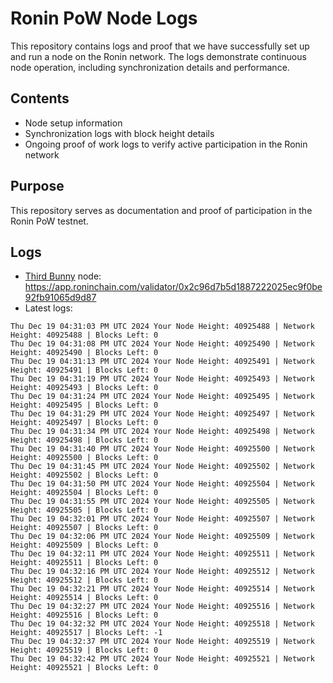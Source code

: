 # Ronin PoW Node Logs

This repository contains logs and proof that we have successfully set up and run a node on the Ronin network. The logs demonstrate continuous node operation, including synchronization details and performance.

## Contents

- Node setup information
- Synchronization logs with block height details
- Ongoing proof of work logs to verify active participation in the Ronin network

## Purpose

This repository serves as documentation and proof of participation in the Ronin PoW testnet.

## Logs

- [Third Bunny](https://thirdbunny.xyz/) node: https://app.roninchain.com/validator/0x2c96d7b5d1887222025ec9f0be92fb91065d9d87
- Latest logs:
```
Thu Dec 19 04:31:03 PM UTC 2024 Your Node Height: 40925488 | Network Height: 40925488 | Blocks Left: 0
Thu Dec 19 04:31:08 PM UTC 2024 Your Node Height: 40925490 | Network Height: 40925490 | Blocks Left: 0
Thu Dec 19 04:31:13 PM UTC 2024 Your Node Height: 40925491 | Network Height: 40925491 | Blocks Left: 0
Thu Dec 19 04:31:19 PM UTC 2024 Your Node Height: 40925493 | Network Height: 40925493 | Blocks Left: 0
Thu Dec 19 04:31:24 PM UTC 2024 Your Node Height: 40925495 | Network Height: 40925495 | Blocks Left: 0
Thu Dec 19 04:31:29 PM UTC 2024 Your Node Height: 40925497 | Network Height: 40925497 | Blocks Left: 0
Thu Dec 19 04:31:34 PM UTC 2024 Your Node Height: 40925498 | Network Height: 40925498 | Blocks Left: 0
Thu Dec 19 04:31:40 PM UTC 2024 Your Node Height: 40925500 | Network Height: 40925500 | Blocks Left: 0
Thu Dec 19 04:31:45 PM UTC 2024 Your Node Height: 40925502 | Network Height: 40925502 | Blocks Left: 0
Thu Dec 19 04:31:50 PM UTC 2024 Your Node Height: 40925504 | Network Height: 40925504 | Blocks Left: 0
Thu Dec 19 04:31:55 PM UTC 2024 Your Node Height: 40925505 | Network Height: 40925505 | Blocks Left: 0
Thu Dec 19 04:32:01 PM UTC 2024 Your Node Height: 40925507 | Network Height: 40925507 | Blocks Left: 0
Thu Dec 19 04:32:06 PM UTC 2024 Your Node Height: 40925509 | Network Height: 40925509 | Blocks Left: 0
Thu Dec 19 04:32:11 PM UTC 2024 Your Node Height: 40925511 | Network Height: 40925511 | Blocks Left: 0
Thu Dec 19 04:32:16 PM UTC 2024 Your Node Height: 40925512 | Network Height: 40925512 | Blocks Left: 0
Thu Dec 19 04:32:21 PM UTC 2024 Your Node Height: 40925514 | Network Height: 40925514 | Blocks Left: 0
Thu Dec 19 04:32:27 PM UTC 2024 Your Node Height: 40925516 | Network Height: 40925516 | Blocks Left: 0
Thu Dec 19 04:32:32 PM UTC 2024 Your Node Height: 40925518 | Network Height: 40925517 | Blocks Left: -1
Thu Dec 19 04:32:37 PM UTC 2024 Your Node Height: 40925519 | Network Height: 40925519 | Blocks Left: 0
Thu Dec 19 04:32:42 PM UTC 2024 Your Node Height: 40925521 | Network Height: 40925521 | Blocks Left: 0
```
